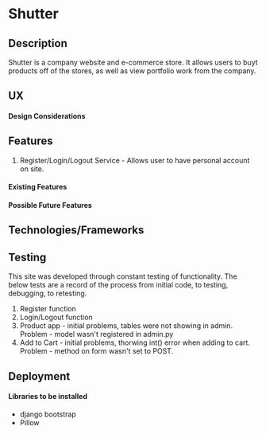 # Shutter

## Description
Shutter is a company website and e-commerce store. It allows users to buyt products off of the stores, as well as view portfolio work from the company.

## UX

#### Design Considerations


## Features
1. Register/Login/Logout Service - Allows user to have personal account on site.


#### Existing Features

#### Possible Future Features


## Technologies/Frameworks

## Testing
This site was developed through constant testing of functionality. The below tests are a record of the process from initial code, to testing, debugging, to retesting.

1. Register function
2. Login/Logout function
3. Product app - initial problems, tables were not showing in admin. Problem - model wasn't registered in admin.py
4. Add to Cart - initial problems, thorwing int() error when adding to cart. Problem - method on form wasn't set to POST.


## Deployment

#### Libraries to be installed
- django bootstrap
- Pillow
